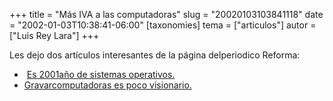 +++
title = "Más IVA a las computadoras"
slug = "20020103103841118"
date = "2002-01-03T10:38:41-06:00"
[taxonomies]
tema = ["articulos"]
autor = ["Luis Rey Lara"]
+++

Les dejo dos artículos interesantes de la página delperiodico Reforma:

-    [Es 2001año de sistemas
    operativos.](http://www.reforma.com/tecnologia/articulo/155941/)
-   [Gravarcomputadoras es poco
    visionario.](http://www.reforma.com/economiayfinanzas/articulo/156574/)

